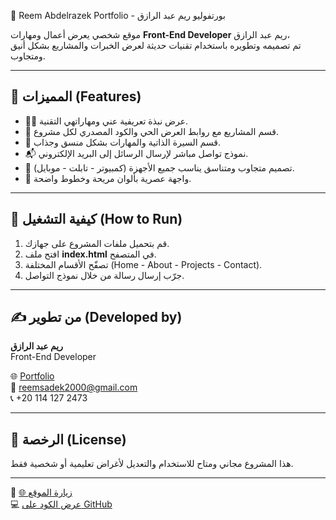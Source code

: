  💼 Reem Abdelrazek Portfolio - بورتفوليو ريم عبد الرازق

موقع شخصي يعرض أعمال ومهارات **Front-End Developer** ريم عبد الرازق،  
تم تصميمه وتطويره باستخدام تقنيات حديثة لعرض الخبرات والمشاريع بشكل أنيق ومتجاوب.  

---

## 📌 المميزات (Features)
- 👩‍💻 عرض نبذة تعريفية عني ومهاراتهي التقنية.  
- 🧠 قسم المشاريع مع روابط العرض الحي والكود المصدري لكل مشروع.  
- 📝 قسم السيرة الذاتية والمهارات بشكل منسق وجذاب.  
- 📬 نموذج تواصل مباشر لإرسال الرسائل إلى البريد الإلكتروني.  
- 🌙 تصميم متجاوب ومتناسق يناسب جميع الأجهزة (كمبيوتر - تابلت - موبايل).  
- 🎨 واجهة عصرية بألوان مريحة وخطوط واضحة.  

---



## 🚀 كيفية التشغيل (How to Run)
1. قم بتحميل ملفات المشروع على جهازك.  
2. افتح ملف **index.html** في المتصفح.  
3. تصفّح الأقسام المختلفة (Home - About - Projects - Contact).  
4. جرّب إرسال رسالة من خلال نموذج التواصل.  

---



## ✍️ من تطوير (Developed by)
**ريم عبد الرازق**  
Front-End Developer  

🌐 [Portfolio](https://reem-alpha.vercel.app/)  
📧 reemsadek2000@gmail.com  
📞 +20 114 127 2473  

---

## 📄 الرخصة (License)
هذا المشروع مجاني ومتاح للاستخدام والتعديل لأغراض تعليمية أو شخصية فقط.  

---

🔗 [🌐 زيارة الموقع](https://reem-alpha.vercel.app/)  
💻 [عرض الكود على GitHub](https://github.com/reem-abdelrazek20/reem.git)

